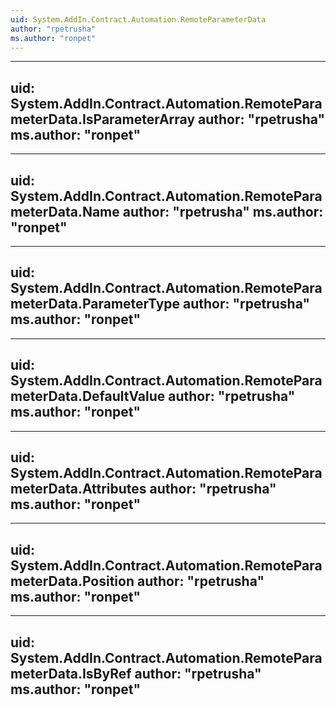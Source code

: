 ```yaml
---
uid: System.AddIn.Contract.Automation.RemoteParameterData
author: "rpetrusha"
ms.author: "ronpet"
---
```


---
uid: System.AddIn.Contract.Automation.RemoteParameterData.IsParameterArray
author: "rpetrusha"
ms.author: "ronpet"
---

---
uid: System.AddIn.Contract.Automation.RemoteParameterData.Name
author: "rpetrusha"
ms.author: "ronpet"
---

---
uid: System.AddIn.Contract.Automation.RemoteParameterData.ParameterType
author: "rpetrusha"
ms.author: "ronpet"
---

---
uid: System.AddIn.Contract.Automation.RemoteParameterData.DefaultValue
author: "rpetrusha"
ms.author: "ronpet"
---

---
uid: System.AddIn.Contract.Automation.RemoteParameterData.Attributes
author: "rpetrusha"
ms.author: "ronpet"
---

---
uid: System.AddIn.Contract.Automation.RemoteParameterData.Position
author: "rpetrusha"
ms.author: "ronpet"
---

---
uid: System.AddIn.Contract.Automation.RemoteParameterData.IsByRef
author: "rpetrusha"
ms.author: "ronpet"
---
